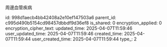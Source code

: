 周邊血管疾病



id: 998d1aecb4bb42408a2e10ef147503a6
parent_id: c995d490b5154cd98457dbbdf9d36ef8
is_shared: 0
encryption_applied: 0
encryption_cipher_text: 
updated_time: 2025-04-07T11:59:46
user_updated_time: 2025-04-07T11:59:46
created_time: 2025-04-07T11:59:44
user_created_time: 2025-04-07T11:59:44
type_: 2